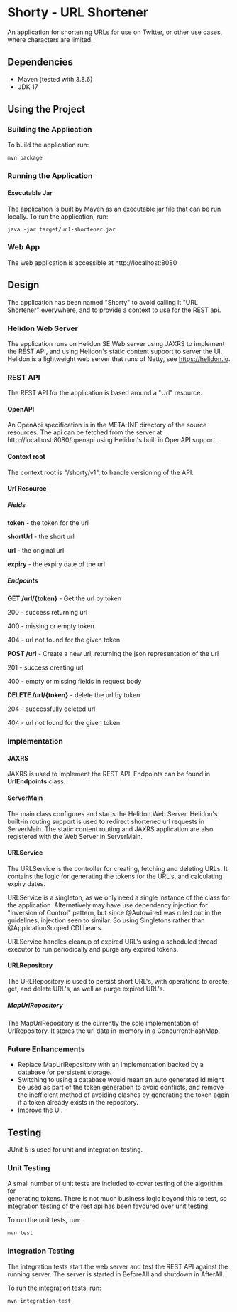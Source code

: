 # Shorty - URL Shortener
An application for shortening URLs for use on Twitter, or other use cases, 
where characters are limited.

## Dependencies
- Maven (tested with 3.8.6)
- JDK 17

## Using the Project

### Building the Application
To build the application run:
```
mvn package
```

### Running the Application
#### Executable Jar
The application is built by Maven as an executable jar file that can be run 
locally. To run the application, run:
```
java -jar target/url-shortener.jar
```

### Web App
The web application is accessible at http://localhost:8080

## Design
The application has been named "Shorty" to avoid calling it "URL Shortener" 
everywhere, and to provide a context to use for the REST api.

### Helidon Web Server
The application runs on Helidon SE Web server using JAXRS to implement the 
REST API, and using Helidon's static content support to server the UI.
Helidon is a lightweight web server that runs of Netty, see https://helidon.io.

### REST API
The REST API for the application is based around a "Url" resource.

#### OpenAPI
An OpenApi specification is in the META-INF directory of the source resources.
The api can be fetched from the server at http://localhost:8080/openapi using 
Helidon's built in OpenAPI support.

#### Context root
The context root is "/shorty/v1", to handle versioning of the API.

#### Url Resource
##### Fields
**token** - the token for the url

**shortUrl** - the short url

**url** - the original url

**expiry** - the expiry date of the url

##### Endpoints
**GET /url/{token}** - Get the url by token

200 - success returning url

400 - missing or empty token

404 - url not found for the given token

**POST /url** - Create a new url, returning the json representation of the url

201 - success creating url

400 - empty or missing fields in request body

**DELETE /url/{token}** - delete the url by token

204 - successfully deleted url

404 - url not found for the given token

### Implementation

#### JAXRS
JAXRS is used to implement the REST API. Endpoints can be found in **UrlEndpoints** class.

#### ServerMain
The main class configures and starts the Helidon Web Server. Helidon's built-in 
routing support is used to redirect shortened url requests in ServerMain. The 
static content routing and JAXRS application are also registered with the Web 
Server in ServerMain.

#### URLService
The URLService is the controller for creating, fetching and deleting URLs. It 
contains the logic for generating the tokens for the URL's, and calculating 
expiry dates.

URLService is a singleton, as we only need a single instance of the class for 
the application. Alternatively may have use dependency injection for "Inversion 
of Control" pattern, but since @Autowired was ruled out in the guidelines, 
injection seen to similar. So using Singletons rather than @ApplicationScoped 
CDI beans.

URLService handles cleanup of expired URL's using a scheduled thread executor 
to run periodically and purge any expired tokens.

#### URLRepository
The URLRepository is used to persist short URL's, with operations to create, 
get, and delete URL's, as well as purge expired URL's.

##### MapUrlRepository
The MapUrlRepository is the currently the sole implementation of UrlRepository.
It stores the url data in-memory in a ConcurrentHashMap.

### Future Enhancements
- Replace MapUrlRepository with an implementation backed by a database for 
persistent storage.
- Switching to using a database would mean an auto generated id might be used 
as part of the token generation to avoid conflicts, and remove the inefficient 
method of avoiding clashes by generating the token again if a token already 
exists in the repository.
- Improve the UI.

## Testing
JUnit 5 is used for unit and integration testing.

### Unit Testing
A small number of unit tests are included to cover testing of the algorithm for  
generating tokens. There is not much business logic beyond this to test, so 
integration testing of the rest api has been favoured over unit testing.

To run the unit tests, run:
```
mvn test
```

### Integration Testing
The integration tests start the web server and test the REST API against the 
running server. The server is started in BeforeAll and shutdown in AfterAll.

To run the integration tests, run:
```
mvn integration-test
```
